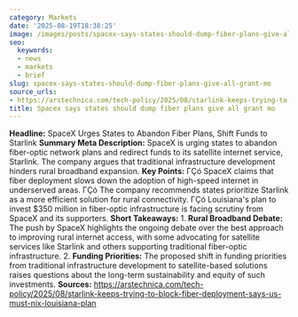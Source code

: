```yaml
---
category: Markets
date: '2025-08-19T18:38:25'
image: /images/posts/spacex-says-states-should-dump-fiber-plans-give-all-grant-mo.jpg
seo:
  keywords:
  - news
  - markets
  - brief
slug: spacex-says-states-should-dump-fiber-plans-give-all-grant-mo
source_urls:
- https://arstechnica.com/tech-policy/2025/08/starlink-keeps-trying-to-block-fiber-deployment-says-us-must-nix-louisiana-plan/
title: Spacex says states should dump fiber plans give all grant mo
---
```


**Headline:** SpaceX Urges States to Abandon Fiber Plans, Shift Funds to Starlink  **Summary Meta Description:**  SpaceX is urging states to abandon fiber-optic network plans and redirect funds to its satellite internet service, Starlink. The company argues that traditional infrastructure development hinders rural broadband expansion.  **Key Points:**  ΓÇó SpaceX claims that fiber deployment slows down the adoption of high-speed internet in underserved areas. ΓÇó The company recommends states prioritize Starlink as a more efficient solution for rural connectivity. ΓÇó Louisiana's plan to invest $350 million in fiber-optic infrastructure is facing scrutiny from SpaceX and its supporters.  **Short Takeaways:**  1.  **Rural Broadband Debate:** The push by SpaceX highlights the ongoing debate over the best approach to improving rural internet access, with some advocating for satellite services like Starlink and others supporting traditional fiber-optic infrastructure. 2.  **Funding Priorities:** The proposed shift in funding priorities from traditional infrastructure development to satellite-based solutions raises questions about the long-term sustainability and equity of such investments.  **Sources:** https://arstechnica.com/tech-policy/2025/08/starlink-keeps-trying-to-block-fiber-deployment-says-us-must-nix-louisiana-plan